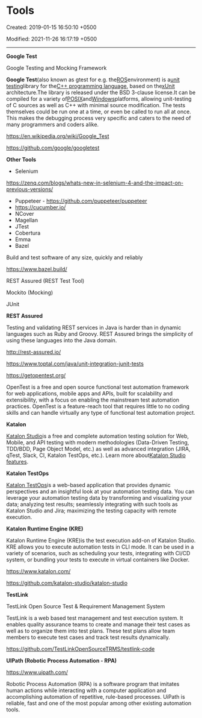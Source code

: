 # Tools

Created: 2019-01-15 16:50:10 +0500

Modified: 2021-11-26 16:17:19 +0500

---

**Google Test**

Google Testing and Mocking Framework



**Google Test**(also known as gtest for e.g. the[ROS](https://en.wikipedia.org/wiki/Robot_Operating_System)environment) is a[unit testing](https://en.wikipedia.org/wiki/Unit_testing)library for the[C++ programming language](https://en.wikipedia.org/wiki/C%2B%2B), based on the[xUnit](https://en.wikipedia.org/wiki/XUnit) architecture.The library is released under the BSD 3-clause license.It can be compiled for a variety of[POSIX](https://en.wikipedia.org/wiki/POSIX)and[Windows](https://en.wikipedia.org/wiki/Microsoft_Windows)platforms, allowing unit-testing of C sources as well as C++ with minimal source modification. The tests themselves could be run one at a time, or even be called to run all at once. This makes the debugging process very specific and caters to the need of many programmers and coders alike.



<https://en.wikipedia.org/wiki/Google_Test>

<https://github.com/google/googletest>



**Other Tools**
-   Selenium

<https://zenq.com/blogs/whats-new-in-selenium-4-and-the-impact-on-previous-versions/>
-   Puppeteer - <https://github.com/puppeteer/puppeteer>
-   <https://cucumber.io/>
-   NCover
-   Magellan
-   JTest
-   Cobertura
-   Emma
-   Bazel

Build and test software of any size, quickly and reliably

<https://www.bazel.build/>



REST Assured (REST Test Tool)

Mockito (Mocking)

JUnit



**REST Assured**

Testing and validating REST services in Java is harder than in dynamic languages such as Ruby and Groovy. REST Assured brings the simplicity of using these languages into the Java domain.



<http://rest-assured.io/>



<https://www.toptal.com/java/unit-integration-junit-tests>



<https://getopentest.org/>

OpenTest is a free and open source functional test automation framework for web applications, mobile apps and APIs, built for scalability and extensibility, with a focus on enabling the mainstream test automation practices. OpenTest is a feature-reach tool that requires little to no coding skills and can handle virtually any type of functional test automation project.



**Katalon**

[Katalon Studio](https://www.katalon.com)is a free and complete automation testing solution for Web, Mobile, and API testing with modern methodologies (Data-Driven Testing, TDD/BDD, Page Object Model, etc.) as well as advanced integration (JIRA, qTest, Slack, CI, Katalon TestOps, etc.). Learn more about[Katalon Studio features](https://www.katalon.com/features/).



**Katalon TestOps**

[Katalon TestOps](https://analytics.katalon.com)is a web-based application that provides dynamic perspectives and an insightful look at your automation testing data. You can leverage your automation testing data by transforming and visualizing your data; analyzing test results; seamlessly integrating with such tools as Katalon Studio and Jira; maximizing the testing capacity with remote execution.



**Katalon Runtime Engine (KRE)**

Katalon Runtime Engine (KRE)is the test execution add-on of Katalon Studio. KRE allows you to execute automation tests in CLI mode. It can be used in a variety of scenarios, such as scheduling your tests, integrating with CI/CD system, or bundling your tests to execute in virtual containers like Docker.



<https://www.katalon.com/>

<https://github.com/katalon-studio/katalon-studio>



**TestLink**

TestLink Open Source Test & Requirement Management System



TestLink is a web based test management and test execution system. It enables quality assurance teams to create and manage their test cases as well as to organize them into test plans. These test plans allow team members to execute test cases and track test results dynamically.



<https://github.com/TestLinkOpenSourceTRMS/testlink-code>



**UIPath (Robotic Process Automation - RPA)**

<https://www.uipath.com/>



Robotic Process Automation (RPA) is a software program that imitates human actions while interacting with a computer application and accomplishing automation of repetitive, rule-based processes. UiPath is reliable, fast and one of the most popular among other existing automation tools.




